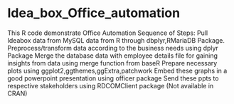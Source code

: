 # Idea_box_Office_automation
This R code demonstrate Office Automation
Sequence of Steps:
Pull Ideabox data from MySQL data from R through dbplyr,RMariaDB Package.
Preprocess/transform data according to the business needs using dplyr Package
Merge the database data with employee details file for gaining insights from data using merge function from baseR
Prepare necessary plots using ggplot2,ggthemes,ggExtra,patchwork
Embed these graphs in a good powerpoint presentation using officer package
Send these ppts to respective stakeholders using RDCOMClient package (Not available in CRAN)
